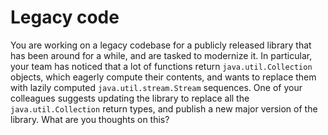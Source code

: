 # Legacy code

You are working on a legacy codebase for a publicly released library that has
been around for a while, and are tasked to modernize it. In particular, your team
has noticed that a lot of functions return `java.util.Collection` objects, which
eagerly compute their contents, and wants to replace them with lazily computed
`java.util.stream.Stream` sequences. One of your colleagues suggests updating
the library to replace all the `java.util.Collection` return types, and publish
a new major version of the library. What are you thoughts on this?

